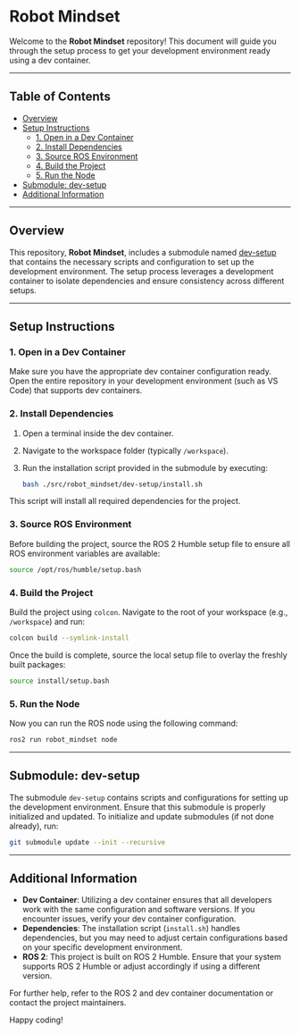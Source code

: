 # Robot Mindset

Welcome to the **Robot Mindset** repository! This document will guide you through the setup process to get your development environment ready using a dev container.

---

## Table of Contents

- [Overview](#overview)
- [Setup Instructions](#setup-instructions)
  - [1. Open in a Dev Container](#1-open-in-a-dev-container)
  - [2. Install Dependencies](#2-install-dependencies)
  - [3. Source ROS Environment](#3-source-ros-environment)
  - [4. Build the Project](#4-build-the-project)
  - [5. Run the Node](#5-run-the-node)
- [Submodule: dev-setup](#submodule-dev-setup)
- [Additional Information](#additional-information)

---

## Overview

This repository, **Robot Mindset**, includes a submodule named [dev-setup](https://github.com/ipa-mdh/dev-setup/tree/master) that contains the necessary scripts and configuration to set up the development environment. The setup process leverages a development container to isolate dependencies and ensure consistency across different setups.

---

## Setup Instructions

### 1. Open in a Dev Container

Make sure you have the appropriate dev container configuration ready. Open the entire repository in your development environment (such as VS Code) that supports dev containers.

### 2. Install Dependencies

1. Open a terminal inside the dev container.
2. Navigate to the workspace folder (typically `/workspace`).
3. Run the installation script provided in the submodule by executing:

   ```bash
   bash ./src/robot_mindset/dev-setup/install.sh
   ```

This script will install all required dependencies for the project.

### 3. Source ROS Environment

Before building the project, source the ROS 2 Humble setup file to ensure all ROS environment variables are available:

```bash
source /opt/ros/humble/setup.bash
```

### 4. Build the Project

Build the project using `colcon`. Navigate to the root of your workspace (e.g., `/workspace`) and run:

```bash
colcon build --symlink-install
```

Once the build is complete, source the local setup file to overlay the freshly built packages:

```bash
source install/setup.bash
```

### 5. Run the Node

Now you can run the ROS node using the following command:

```bash
ros2 run robot_mindset node
```

---

## Submodule: dev-setup

The submodule `dev-setup` contains scripts and configurations for setting up the development environment. Ensure that this submodule is properly initialized and updated. To initialize and update submodules (if not done already), run:

```bash
git submodule update --init --recursive
```

---

## Additional Information

- **Dev Container**: Utilizing a dev container ensures that all developers work with the same configuration and software versions. If you encounter issues, verify your dev container configuration.
- **Dependencies**: The installation script (`install.sh`) handles dependencies, but you may need to adjust certain configurations based on your specific development environment.
- **ROS 2**: This project is built on ROS 2 Humble. Ensure that your system supports ROS 2 Humble or adjust accordingly if using a different version.

For further help, refer to the ROS 2 and dev container documentation or contact the project maintainers.

Happy coding!